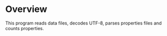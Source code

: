 # Overview
This program reads data files, decodes UTF-8, parses properties files and counts
properties.
